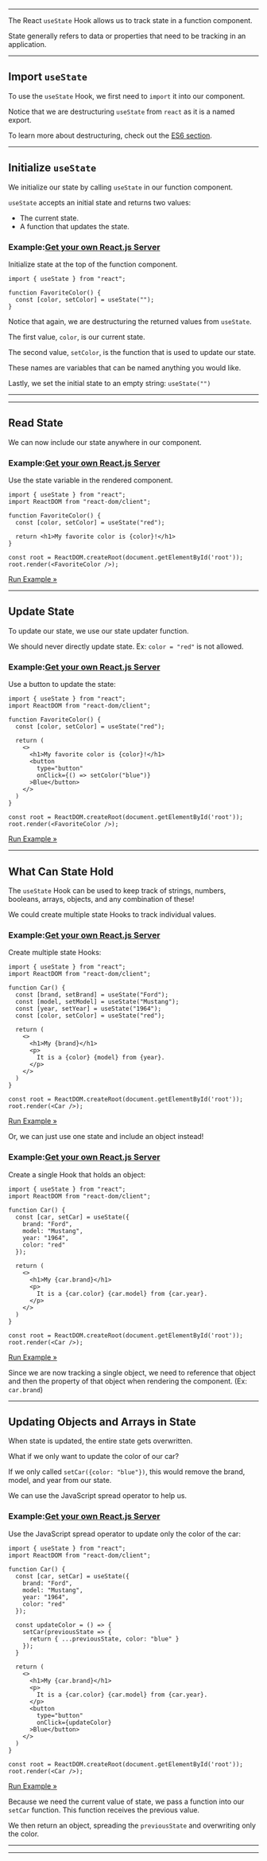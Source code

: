 ___

The React `useState` Hook allows us to track state in a function component.

State generally refers to data or properties that need to be tracking in an application.

___

## Import `useState`

To use the `useState` Hook, we first need to `import` it into our component.

Notice that we are destructuring `useState` from `react` as it is a named export.

To learn more about destructuring, check out the [ES6 section](https://www.w3schools.com/react/react_es6.asp).

___

## Initialize `useState`

We initialize our state by calling `useState` in our function component.

`useState` accepts an initial state and returns two values:

-   The current state.
-   A function that updates the state.

### Example:[Get your own React.js Server](https://www.w3schools.com/spaces/ "W3Schools Spaces")

Initialize state at the top of the function component.

    import { useState } from "react";
    
    function FavoriteColor() {
      const [color, setColor] = useState("");
    }
    

Notice that again, we are destructuring the returned values from `useState`.

The first value, `color`, is our current state.

The second value, `setColor`, is the function that is used to update our state.

These names are variables that can be named anything you would like.

Lastly, we set the initial state to an empty string: `useState("")`

___

___

## Read State

We can now include our state anywhere in our component.

### Example:[Get your own React.js Server](https://www.w3schools.com/spaces/ "W3Schools Spaces")

Use the state variable in the rendered component.

    import { useState } from "react";
    import ReactDOM from "react-dom/client";
    
    function FavoriteColor() {
      const [color, setColor] = useState("red");
    
      return <h1>My favorite color is {color}!</h1>
    }
    
    const root = ReactDOM.createRoot(document.getElementById('root'));
    root.render(<FavoriteColor />);
    

[Run Example »](https://www.w3schools.com/react/showreact.asp?filename=demo2_react_usestate)

___

## Update State

To update our state, we use our state updater function.

We should never directly update state. Ex: `color = "red"` is not allowed.

### Example:[Get your own React.js Server](https://www.w3schools.com/spaces/ "W3Schools Spaces")

Use a button to update the state:

    import { useState } from "react";
    import ReactDOM from "react-dom/client";
    
    function FavoriteColor() {
      const [color, setColor] = useState("red");
    
      return (
        <>
          <h1>My favorite color is {color}!</h1>
          <button
            type="button"
            onClick={() => setColor("blue")}
          >Blue</button>
        </>
      )
    }
    
    const root = ReactDOM.createRoot(document.getElementById('root'));
    root.render(<FavoriteColor />);
    

[Run Example »](https://www.w3schools.com/react/showreact.asp?filename=demo2_react_usestate_update)

___

## What Can State Hold

The `useState` Hook can be used to keep track of strings, numbers, booleans, arrays, objects, and any combination of these!

We could create multiple state Hooks to track individual values.

### Example:[Get your own React.js Server](https://www.w3schools.com/spaces/ "W3Schools Spaces")

Create multiple state Hooks:

    import { useState } from "react";
    import ReactDOM from "react-dom/client";
    
    function Car() {
      const [brand, setBrand] = useState("Ford");
      const [model, setModel] = useState("Mustang");
      const [year, setYear] = useState("1964");
      const [color, setColor] = useState("red");
    
      return (
        <>
          <h1>My {brand}</h1>
          <p>
            It is a {color} {model} from {year}.
          </p>
        </>
      )
    }
    
    const root = ReactDOM.createRoot(document.getElementById('root'));
    root.render(<Car />);
    

[Run Example »](https://www.w3schools.com/react/showreact.asp?filename=demo2_react_usestate2)

Or, we can just use one state and include an object instead!

### Example:[Get your own React.js Server](https://www.w3schools.com/spaces/ "W3Schools Spaces")

Create a single Hook that holds an object:

    import { useState } from "react";
    import ReactDOM from "react-dom/client";
    
    function Car() {
      const [car, setCar] = useState({
        brand: "Ford",
        model: "Mustang",
        year: "1964",
        color: "red"
      });
    
      return (
        <>
          <h1>My {car.brand}</h1>
          <p>
            It is a {car.color} {car.model} from {car.year}.
          </p>
        </>
      )
    }
    
    const root = ReactDOM.createRoot(document.getElementById('root'));
    root.render(<Car />);
    

[Run Example »](https://www.w3schools.com/react/showreact.asp?filename=demo2_react_usestate5)

Since we are now tracking a single object, we need to reference that object and then the property of that object when rendering the component. (Ex: `car.brand`)

___

## Updating Objects and Arrays in State

When state is updated, the entire state gets overwritten.

What if we only want to update the color of our car?

If we only called `setCar({color: "blue"})`, this would remove the brand, model, and year from our state.

We can use the JavaScript spread operator to help us.

### Example:[Get your own React.js Server](https://www.w3schools.com/spaces/ "W3Schools Spaces")

Use the JavaScript spread operator to update only the color of the car:

    import { useState } from "react";
    import ReactDOM from "react-dom/client";
    
    function Car() {
      const [car, setCar] = useState({
        brand: "Ford",
        model: "Mustang",
        year: "1964",
        color: "red"
      });
    
      const updateColor = () => {
        setCar(previousState => {
          return { ...previousState, color: "blue" }
        });
      }
    
      return (
        <>
          <h1>My {car.brand}</h1>
          <p>
            It is a {car.color} {car.model} from {car.year}.
          </p>
          <button
            type="button"
            onClick={updateColor}
          >Blue</button>
        </>
      )
    }
    
    const root = ReactDOM.createRoot(document.getElementById('root'));
    root.render(<Car />);
    

[Run Example »](https://www.w3schools.com/react/showreact.asp?filename=demo2_react_usestate4)

Because we need the current value of state, we pass a function into our `setCar` function. This function receives the previous value.

We then return an object, spreading the `previousState` and overwriting only the color.

___

___